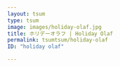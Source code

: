 ```yaml
---
layout: tsum
type: tsum
image: images/holiday-olaf.jpg
title: ホリデーオラフ | Holiday Olaf
permalink: tsumtsum/holiday-olaf
ID: "holiday olaf"

---
```

